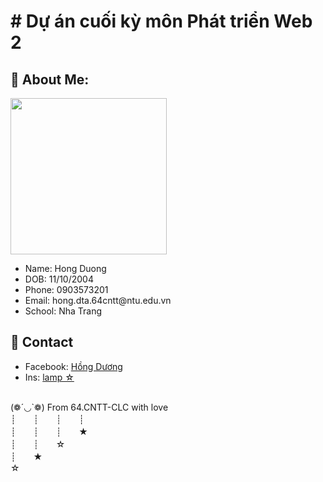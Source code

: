 # # Dự án cuối kỳ môn Phát triển Web 2
## 💫 About Me:
<img src="https://github.com/user-attachments/assets/ef8febd2-d1f5-47bd-9895-b3390d0a07a2" width="250"> <br/>
<ul>
  <li>
    Name: Hong Duong
  </li>
  <li>
    DOB: 11/10/2004
  </li>
  <li>
    Phone: 0903573201
  </li>
  <li>
    Email: hong.dta.64cntt@ntu.edu.vn
  </li>
  <li>
    School: Nha Trang 
  </li>
</ul>

## 💫 Contact
<ul>
  <li>
    Facebook: <a href="https://www.facebook.com/vianunreal"> Hồng Dương </a>
  </li>
  <li>
  Ins: <a href="https://www.instagram.com/ppatete_/"> lamp ☆ </a>
  </li>
</ul>
<br/>
(❁´◡`❁) From 64.CNTT-CLC with love
<br>┊　　┊　　┊　　┊
<br>┊　　┊　　┊　　★
<br>┊　　┊　　☆
<br>┊　　★
<br>☆<br>
